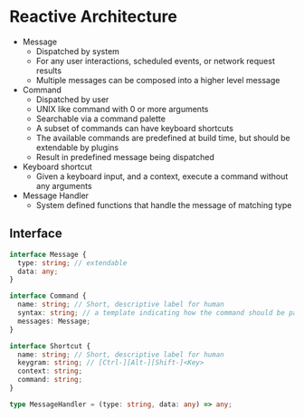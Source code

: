 # Reactive Architecture

- Message
  - Dispatched by system
  - For any user interactions, scheduled events, or network request results
  - Multiple messages can be composed into a higher level message
- Command
  - Dispatched by user
  - UNIX like command with 0 or more arguments
  - Searchable via a command palette
  - A subset of commands can have keyboard shortcuts
  - The available commands are predefined at build time, but should be extendable by plugins
  - Result in predefined message being dispatched
- Keyboard shortcut
  - Given a keyboard input, and a context, execute a command without any arguments
- Message Handler
  - System defined functions that handle the message of matching type

## Interface

```typescript
interface Message {
  type: string; // extendable
  data: any;
}

interface Command {
  name: string; // Short, descriptive label for human
  syntax: string; // a template indicating how the command should be parsed
  messages: Message;
}

interface Shortcut {
  name: string; // Short, descriptive label for human
  keygram: string; // [Ctrl-][Alt-][Shift-]<Key>
  context: string;
  command: string;
}

type MessageHandler = (type: string, data: any) => any;
```
